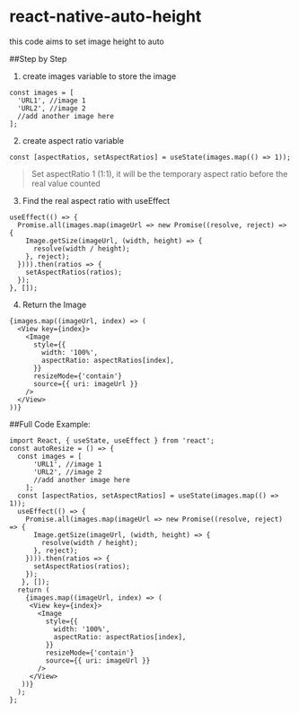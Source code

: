 # react-native-auto-height
this code aims to set image height to auto

##Step by Step

1. create images variable to store the image
```
const images = [
  'URL1', //image 1
  'URL2', //image 2
  //add another image here
];
```
2. create aspect ratio variable
```
const [aspectRatios, setAspectRatios] = useState(images.map(() => 1));
```
> Set aspectRatio 1 (1:1), it will be the temporary aspect ratio before the real value counted
3. Find the real aspect ratio with useEffect
```
useEffect(() => {
  Promise.all(images.map(imageUrl => new Promise((resolve, reject) => {
    Image.getSize(imageUrl, (width, height) => {
      resolve(width / height);
    }, reject);
  }))).then(ratios => {
    setAspectRatios(ratios);
  });
}, []);
   ```
4. Return the Image
```
{images.map((imageUrl, index) => (
  <View key={index}>
    <Image
      style={{
        width: '100%',
        aspectRatio: aspectRatios[index],
      }}
      resizeMode={'contain'}
      source={{ uri: imageUrl }}
    />
  </View>
))}
```


##Full Code Example:
```
import React, { useState, useEffect } from 'react';
const autoResize = () => {
  const images = [
      'URL1', //image 1
      'URL2', //image 2
      //add another image here
    ];
  const [aspectRatios, setAspectRatios] = useState(images.map(() => 1));
  useEffect(() => {
    Promise.all(images.map(imageUrl => new Promise((resolve, reject) => {
      Image.getSize(imageUrl, (width, height) => {
        resolve(width / height);
      }, reject);
    }))).then(ratios => {
      setAspectRatios(ratios);
    });
   }, []);
  return (
    {images.map((imageUrl, index) => (
     <View key={index}>
       <Image
         style={{
           width: '100%',
           aspectRatio: aspectRatios[index],
         }}
         resizeMode={'contain'}
         source={{ uri: imageUrl }}
       />
     </View>
   ))}
  );
};
```

   
